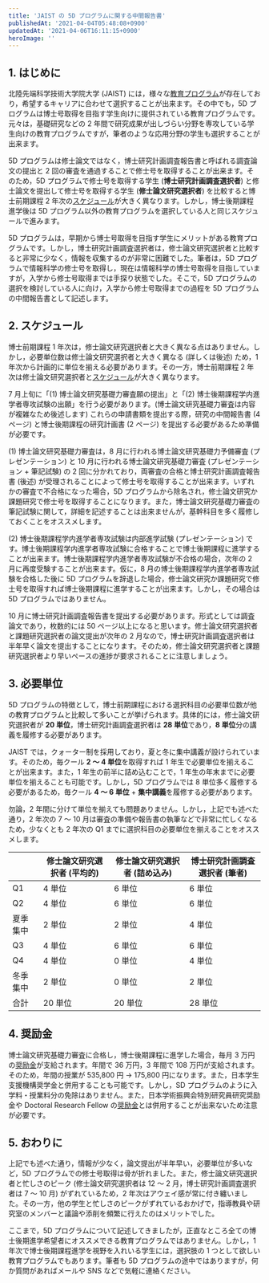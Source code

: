 ```yaml
---
title: 'JAIST の 5D プログラムに関する中間報告書'
publishedAt: '2021-04-04T05:48:08+0900'
updatedAt: '2021-04-06T16:11:15+0900'
heroImage: ''
---
```


## 1. はじめに

北陸先端科学技術大学院大学 (JAIST) には，様々な[教育プログラム](https://www.jaist.ac.jp/education/system/features.html)が存在しており，希望するキャリアに合わせて選択することが出来ます。その中でも，5D プログラムは博士号取得を目指す学生向けに提供されている教育プログラムです。元々は，基礎研究などの 2 年間で研究成果が出しづらい分野を専攻している学生向けの教育プログラムですが，筆者のような応用分野の学生も選択することが出来ます。

5D プログラムは修士論文ではなく，博士研究計画調査報告書と呼ばれる調査論文の提出と 2 回の審査を通過することで修士号を取得することが出来ます。そのため，5D プログラムで修士号を取得する学生 (**博士研究計画調査選択者**) と修士論文を提出して修士号を取得する学生 (**修士論文研究選択者**) を比較すると博士前期課程 2 年次の[スケジュール](http://www.jaist.ac.jp/education/publish/m-schedule.html)が大きく異なります。しかし，博士後期課程進学後は 5D プログラム以外の教育プログラムを選択している人と同じスケジュールで進みます。

5D プログラムは，早期から博士号取得を目指す学生にメリットがある教育プログラムです。しかし，博士研究計画調査選択者は，修士論文研究選択者と比較すると非常に少なく，情報を収集するのが非常に困難でした。筆者は，5D プログラムで情報科学の修士号を取得し，現在は情報科学の博士号取得を目指していますが，入学から修士号取得までは手探り状態でした。そこで，5D プログラムの選択を検討している人に向け，入学から修士号取得までの過程を 5D プログラムの中間報告書として記述します。

## 2. スケジュール

博士前期課程 1 年次は，修士論文研究選択者と大きく異なる点はありません。しかし，必要単位数は修士論文研究選択者と大きく異なる (詳しくは後述) ため，1 年次から計画的に単位を揃える必要があります。その一方，博士前期課程 2 年次は修士論文研究選択者と[スケジュール](http://www.jaist.ac.jp/education/publish/m-schedule.html)が大きく異なります。

7 月上旬に「(1) 博士論文研究基礎力審査願の提出」と「(2) 博士後期課程学内進学者専攻試験の出願」を行う必要があります。(博士論文研究基礎力審査は内容が複雑なため後述します) これらの申請書類を提出する際，研究の中間報告書 (4 ページ) と博士後期課程の研究計画書 (2 ページ) を提出する必要があるため準備が必要です。

(1) 博士論文研究基礎力審査は，8 月に行われる博士論文研究基礎力予備審査 (プレゼンテーション) と 10 月に行われる博士論文研究基礎力審査 (プレゼンテーション + 筆記試験) の 2 回に分かれており，両審査の合格と博士研究計画調査報告書 (後述) が受理されることによって修士号を取得することが出来ます。いずれかの審査で不合格になった場合，5D プログラムから除名され，修士論文研究か課題研究で修士号を取得することになります。また，博士論文研究基礎力審査の筆記試験に関して，詳細を記述することは出来ませんが，基幹科目を多く履修しておくことをオススメします。

(2) 博士後期課程学内進学者専攻試験は内部進学試験 (プレゼンテーション) です。博士後期課程学内進学者専攻試験に合格することで博士後期課程に進学することが出来ます。博士後期課程学内進学者専攻試験が不合格の場合，次年の 2 月に再度受験することが出来ます。仮に，8 月の博士後期課程学内進学者専攻試験を合格した後に 5D プログラムを辞退した場合，修士論文研究か課題研究で修士号を取得すれば博士後期課程に進学することが出来ます。しかし，その場合は 5D プログラムではありません。

10 月に博士研究計画調査報告書を提出する必要があります。形式としては調査論文であり，枚数的には 50 ページ以上になると思います。修士論文研究選択者と課題研究選択者の論文提出が次年の 2 月なので，博士研究計画調査選択者は半年早く論文を提出することになります。そのため，修士論文研究選択者と課題研究選択者より早いペースの進捗が要求されることに注意しましょう。

## 3. 必要単位

5D プログラムの特徴として，博士前期課程における選択科目の必要単位数が他の教育プログラムと比較して多いことが挙げられます。具体的には，修士論文研究選択者が **20 単位**，博士研究計画調査選択者は **28 単位**であり，**8 単位**分の講義を履修する必要があります。

JAIST では，クォーター制を採用しており，夏と冬に集中講義が設けられています。そのため，毎クール **2 〜 4 単位**を取得すれば 1 年生で必要単位を揃えることが出来ます。また，1 年生の前半に詰め込むことで，1 年生の年末までに必要単位を揃えることも可能です。しかし，5D プログラムでは 8 単位多く履修する必要があるため，毎クール **4 〜 6 単位** + **集中講義**を履修する必要があります。

勿論，2 年間に分けて単位を揃えても問題ありません。しかし，上記でも述べた通り，2 年次の 7 〜 10 月は審査の準備や報告書の執筆などで非常に忙しくなるため，少なくとも 2 年次の Q1 までに選択科目の必要単位を揃えることをオススメします。

|          | 修士論文研究選択者 (平均的) | 修士論文研究選択者 (詰め込み) | 博士研究計画調査選択者 (筆者) |
| -------- | --------------------------- | ----------------------------- | ----------------------------- |
| Q1       | 4 単位                      | 6 単位                        | 6 単位                        |
| Q2       | 4 単位                      | 6 単位                        | 6 単位                        |
| 夏季集中 | 2 単位                      | 2 単位                        | 4 単位                        |
| Q3       | 4 単位                      | 6 単位                        | 6 単位                        |
| Q4       | 4 単位                      | 0 単位                        | 4 単位                        |
| 冬季集中 | 2 単位                      | 0 単位                        | 2 単位                        |
| 合計     | 20 単位                     | 20 単位                       | 28 単位                       |

## 4. 奨励金

博士論文研究基礎力審査に合格し，博士後期課程に進学した場合，毎月 3 万円の[奨励金](https://www.jaist.ac.jp/studentlife/support/scholarships.html#I04)が支給されます。年間で 36 万円，3 年間で 108 万円が支給されます。そのため，年間の授業が 535,800 円 → 175,800 円になります。また，日本学生支援機構奨学金と併用することも可能です。しかし，SD プログラムのように入学料・授業料分の免除はありません。また，日本学術振興会特別研究員研究奨励金や Doctoral Research Fellow の[奨励金](https://www.jaist.ac.jp/studentlife/support/scholarships.html#I02)とは併用することが出来ないため注意が必要です。

## 5. おわりに

上記でも述べた通り，情報が少なく，論文提出が半年早い，必要単位が多いなど，5D プログラムでの修士号取得は骨が折れました。また，修士論文研究選択者と忙しさのピーク (修士論文研究選択者は 12 〜 2 月，博士研究計画調査選択者は 7 〜 10 月) がずれているため，2 年次はアウェイ感が常に付き纏いました。その一方，他の学生と忙しさのピークがずれているおかげで，指導教員や研究室のメンバーと議論や添削を頻繁に行えたのはメリットでした。

ここまで，5D プログラムについて記述してきましたが，正直なところ全ての博士後期進学希望者にオススメできる教育プログラムではありません。しかし，1 年次で博士後期課程進学を視野を入れいる学生には，選択肢の 1 つとして欲しい教育プログラムでもあります。筆者も 5D プログラムの途中ではありますが，何か質問があればメールや SNS などで気軽に連絡ください。
